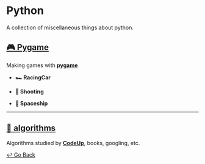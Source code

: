 # Python

A collection of miscellaneous things about python.



## [:video_game: Pygame](https://github.com/lisy0123/Study/tree/master/python/Pygame)

Making games with **[pygame](https://www.pygame.org)**

- **:racing_car: RacingCar**

- **:rocket: Shooting**

- **:space_invader: Spaceship**

---

## [:memo: algorithms](https://github.com/lisy0123/Study/tree/master/python/algorithms)

Algorithms studied by **[CodeUp](https://codeup.kr/index.php)**, books, googling, etc.



[↩️ Go Back](https://github.com/lisy0123/Study)
